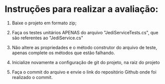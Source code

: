 # Instruções para realizar a avaliação:

1. Baixe o projeto em formato zip;

2. Faça os testes unitários APENAS do arquivo "JediServiceTests.cs", que são referentes ao "JediService.cs"

3. Não altere as propriedades e o método construtor do arquivo de teste, apenas complete os métodos que estão falhando.

4. Inicialize novamente a configuração de git do projeto, na raiz do projeto

5. Faça o commit do arquivo e envie o link do repositório Github onde foi realizado o commit. 